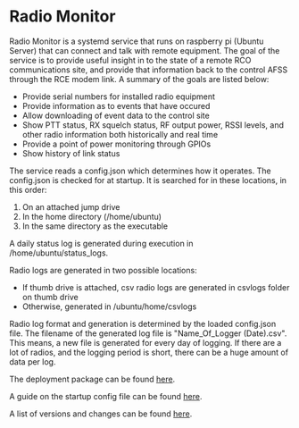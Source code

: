 # Radio Monitor

Radio Monitor is a systemd service that runs on raspberry pi (Ubuntu Server) that can connect and talk with remote equipment. The goal of the service is to provide useful insight in to the state of a remote RCO communications site, and provide that information back to the control AFSS through the RCE modem link. A summary of the goals are listed below:

- Provide serial numbers for installed radio equipment
- Provide information as to events that have occured
- Allow downloading of event data to the control site
- Show PTT status, RX squelch status, RF output power, RSSI levels, and other radio information both historically and real time
- Provide a point of power monitoring through GPIOs
- Show history of link status

The service reads a config.json which determines how it operates. The config.json is checked for at startup. It is searched for in these locations, in this order:
1. On an attached jump drive
2. In the home directory (/home/ubuntu)
3. In the same directory as the executable

A daily status log is generated during execution in /home/ubuntu/status_logs.

Radio logs are generated in two possible locations:
- If thumb drive is attached, csv radio logs are generated in csvlogs folder on thumb drive
- Otherwise, generated in /ubuntu/home/csvlogs

Radio log format and generation is determined by the loaded config.json file. The filename of the generated log file is "Name_Of_Logger (Date).csv". This means, a new file is generated for every day of logging. If there are a lot of radios, and the logging period is short, there can be a huge amount of data per log.

The deployment package can be found [here](https://docs.google.com/document/d/1WjWND-U78ZBYJoIlb42E0mNrbUn4aCda/edit?usp=sharing&ouid=101072115658933791924&rtpof=true&sd=true).

A guide on the startup config file can be found [here](Config.md).

A list of versions and changes can be found [here](Changelog.md).
